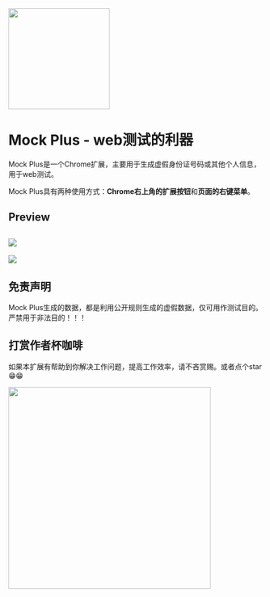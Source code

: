<img src="https://raw.github.com/stillyu/mockPlus/main/screenshot/logo.png" height="200" />

# Mock Plus - web测试的利器
Mock Plus是一个Chrome扩展，主要用于生成虚假身份证号码或其他个人信息，用于web测试。

Mock Plus具有两种使用方式：**Chrome右上角的扩展按钮**和**页面的右键菜单**。

## Preview
![](https://raw.github.com/stillyu/mockPlus/main/screenshot/screenshot1.gif)
----
![](https://raw.github.com/stillyu/mockPlus/main/screenshot/screenshot2.gif)

## 免责声明
Mock Plus生成的数据，都是利用公开规则生成的虚假数据，仅可用作测试目的。严禁用于非法目的！！！

## 打赏作者杯咖啡
如果本扩展有帮助到你解决工作问题，提高工作效率，请不吝赏赐。或者点个star😁😁

<img src="https://raw.github.com/stillyu/mockPlus/main/screenshot/code.jpg" height="400" />